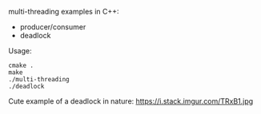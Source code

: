 multi-threading examples in C++:
* producer/consumer
* deadlock

Usage:
```
cmake .
make
./multi-threading
./deadlock
```

Cute example of a deadlock in nature:
https://i.stack.imgur.com/TRxB1.jpg

